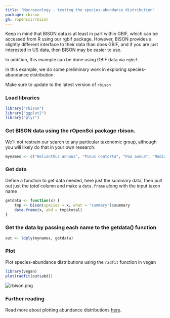 ```yaml
---
title: "Macroecology - testing the species-abundance distribution"
package: rbison
gh: ropensci/rbison
---
```


Keep in mind that BISON data is at least in part within GBIF, which can
be accessed from R using our rgbif package. However, BISON provides a
slightly different interface to their data than does GBIF, and if you
are just interested in US data, then BISON may be easier to use.

In addition, this example can be done using GBIF data via `rgbif`.

In this example, we do some preliminary work in exploring
species-abundance distribution.

Make sure to update to the latest version of `rbison`

### Load libraries


```r
library("rbison")
library("ggplot2")
library("plyr")
```

### Get BISON data using the rOpenSci package rbison.

We'll not restrain our search to any particular taxonomic group,
although you will likely do that in your own research.

```r
mynames <- c("Helianthus annuus", "Pinus contorta", "Poa annua", "Madia sativa","Arctostaphylos glauca", "Heteromeles arbutifolia", "Symphoricarpos albus","Ribes viburnifolium", "Diplacus aurantiacus", "Salvia leucophylla", "Encelia californica","Ribes indecorum", "Ribes malvaceum", "Cercocarpus betuloides", "Penstemon spectabilis")
```

### Get data

Define a function to get data needed, here just the summary data, then
pull out just the *total* column and make a `data.frame` along with the
input taxon name

```r
getdata <- function(x) {
    tmp <- bison(species = x, what = "summary")$summary
    data.frame(x, abd = tmp$total)
}
```

### Get the data by passing each name to the getdata() function

```r
out <- ldply(mynames, getdata)
```

### Plot

Plot species-abundance distributions using the `radfit` function in
vegan

```r
library(vegan)
plot(radfit(out$abd))
```

![rbison.png](/img/usecases-images/rbison.png)

### Further reading

Read more about plotting abundance distributions
[here](https://cran.r-project.org/web/packages/vegan/vignettes/diversity-vegan.pdf).
